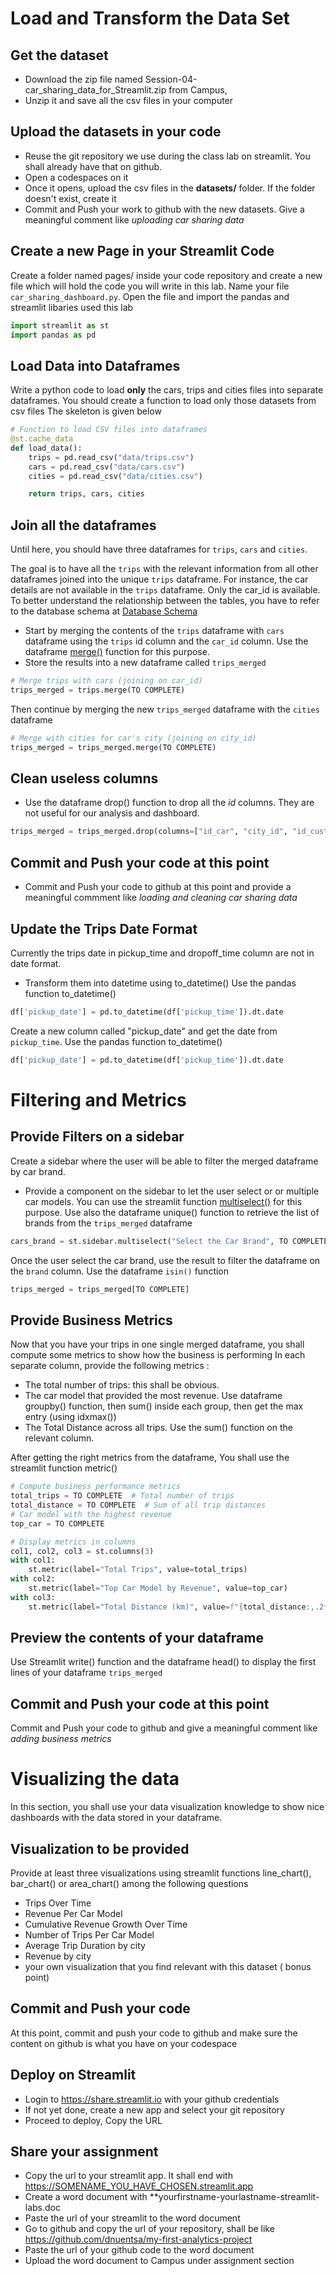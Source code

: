 
# Load and Transform the Data Set
## Get  the dataset 
- Download the zip file named Session-04-car_sharing_data_for_Streamlit.zip from Campus, 
- Unzip it and save all the csv files in your computer

## Upload the datasets in your code 
- Reuse the git repository we use during the class lab on streamlit. You shall already have that on github. 
- Open a codespaces on it
- Once it opens, upload the csv files in the **datasets/** folder. If the folder doesn't exist, create it
- Commit and Push your  work to github with the new datasets. Give a meaningful comment like *uploading car sharing data*

## Create a new Page in your Streamlit Code
Create a folder named pages/ inside your code repository and create a new file which will hold the code you will write in this lab. Name your file  `car_sharing_dashboard.py`.
Open the file and import the pandas and streamlit libaries used  this lab
```python
import streamlit as st
import pandas as pd
```

## Load Data into Dataframes 
Write a python code to load **only** the cars, trips and cities files into separate dataframes.
You should  create a  function to load only those datasets  from csv files
The skeleton is given below 

```python
# Function to load CSV files into dataframes
@st.cache_data
def load_data():
    trips = pd.read_csv("data/trips.csv")
    cars = pd.read_csv("data/cars.csv")
    cities = pd.read_csv("data/cities.csv")

    return trips, cars, cities
```
## Join all the dataframes
Until here, you should have three dataframes for `trips`, `cars` and `cities`. 

The goal is to have all the `trips` with the relevant information from all other dataframes joined into the unique `trips` dataframe. For instance, the car details are not available in the `trips` dataframe. Only the car_id is available.
To better understand the relationship between the tables, you have to refer to the database schema at 
[Database Schema](https://github.com/dnuentsa/cloud-tools-for-analytics/blob/main/resources/postgresql/database_schema.png) 

- Start by merging   the contents of the `trips` dataframe 
 with `cars` dataframe using the `trips` id column and the   `car_id` column. Use the dataframe [merge()](https://pandas.pydata.org/docs/reference/api/pandas.DataFrame.merge.html) function for this purpose.
- Store the results into a new dataframe called `trips_merged`
```python
# Merge trips with cars (joining on car_id)
trips_merged = trips.merge(TO COMPLETE)
```
Then continue by merging the new `trips_merged` dataframe with the `cities` dataframe
```python
# Merge with cities for car's city (joining on city_id)
trips_merged = trips_merged.merge(TO COMPLETE)
```
## Clean useless columns
- Use the dataframe drop() function to drop all the *id* columns. They are not useful for our analysis and dashboard.
```python
trips_merged = trips_merged.drop(columns=["id_car", "city_id", "id_customer", "id"])
```
## Commit and Push your  code at this point
- Commit and Push your  code to github at this point and provide a meaningful commment like *loading and cleaning car sharing data*

## Update the Trips Date Format 
Currently the trips date in pickup_time and dropoff_time column are not in date format. 
- Transform them into datetime using to_datetime()
Use the  pandas function to_datetime()
```python
df['pickup_date'] = pd.to_datetime(df['pickup_time']).dt.date
```
Create a new column called "pickup_date" and get the date from `pickup_time`.
Use the  pandas function to_datetime()
```python
df['pickup_date'] = pd.to_datetime(df['pickup_time']).dt.date
```

# Filtering and Metrics
## Provide Filters on a sidebar 
Create a sidebar where the user will be able to filter the merged dataframe by car brand. 

- Provide a component on the sidebar to let the user select or or multiple car models. You can use the streamlit function [multiselect()](https://docs.streamlit.io/develop/api-reference/widgets/st.multiselect) for this purpose. Use also the dataframe unique() function to retrieve the list of brands from the `trips_merged` dataframe
```python
cars_brand = st.sidebar.multiselect("Select the Car Brand", TO COMPLETE)
```
Once the user select the car brand, use the result to filter the dataframe on the `brand` column. Use the dataframe `isin()` function
```python
trips_merged = trips_merged[TO COMPLETE]
``` 
## Provide Business Metrics 
Now that you have your trips in one single merged dataframe, you shall compute some metrics to show how the business is performing
In each separate column, provide the following metrics : 

- The total number of trips: this shall be obvious.
- The car model that provided the most revenue. Use dataframe groupby() function, then sum() inside each group, then get the max entry (using idxmax())
- The Total Distance across all trips. Use the sum() function on the relevant column.

After getting the right metrics from the dataframe,  You shall use the streamlit function metric() 
```python
# Compute business performance metrics
total_trips = TO COMPLETE  # Total number of trips
total_distance = TO COMPLETE  # Sum of all trip distances
# Car model with the highest revenue
top_car = TO COMPLETE

# Display metrics in columns
col1, col2, col3 = st.columns(3)
with col1:
    st.metric(label="Total Trips", value=total_trips)
with col2:
    st.metric(label="Top Car Model by Revenue", value=top_car)
with col3:
    st.metric(label="Total Distance (km)", value=f"{total_distance:,.2f}")
```
## Preview the contents of your dataframe
Use Streamlit write() function and the dataframe head() to display the first lines of your  dataframe `trips_merged` 
## Commit and Push your  code at this point 
Commit and Push your  code to github and give a meaningful comment like *adding business metrics*

# Visualizing the data
In this section, you shall use your data visualization knowledge to show nice dashboards with the data stored in your dataframe. 
## Visualization to be provided 
Provide at least three visualizations using streamlit functions line_chart(), bar_chart() or area_chart() among the following questions 
- Trips Over Time
- Revenue Per Car Model
- Cumulative Revenue Growth Over Time
- Number of Trips Per Car Model
- Average Trip Duration by city 
- Revenue by city
- your own visualization that you find relevant with this dataset ( bonus point)

## Commit and Push your  code 
At this point, commit and push your code to github and make sure the content on github is what you have on your codespace

## Deploy on Streamlit
- Login to https://share.streamlit.io with your github credentials
- If not yet done, create a new app and select your git repository
- Proceed to deploy, Copy the URL
## Share your assignment
- Copy the url to your streamlit app. It shall end with https://SOMENAME_YOU_HAVE_CHOSEN.streamlit.app
- Create a word document with **yourfirstname-yourlastname-streamlit-labs.doc
- Paste the url of your streamlit to the word document 
- Go to github and copy the url of your repository, shall be like https://github.com/dnuentsa/my-first-analytics-project 
- Paste the url of your github code to the word document
- Upload the word document to Campus under assignment section








